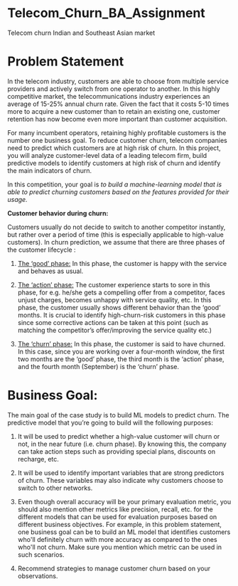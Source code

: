 # Telecom_Churn_BA_Assignment
Telecom churn Indian and Southeast Asian market


# Problem Statement
In the telecom industry, customers are able to choose from multiple service providers and actively switch from one operator to another. In this highly competitive market, the telecommunications industry experiences an average of 15-25% annual churn rate. Given the fact that it costs 5-10 times more to acquire a new customer than to retain an existing one, customer retention has now become even more important than customer acquisition.

For many incumbent operators, retaining highly profitable customers is the number one business
goal. To reduce customer churn, telecom companies need to predict which customers are at high risk of churn. In this project, you will analyze customer-level data of a leading telecom firm, build predictive models to identify customers at high risk of churn and identify the main indicators of churn.

In this competition, your goal is *to build a machine-learning model that is able to predict churning customers based on the features provided for their usage.*

**Customer behavior during churn:**

Customers usually do not decide to switch to another competitor instantly, but rather over a
period of time (this is especially applicable to high-value customers). In churn prediction, we
assume that there are three phases of the customer lifecycle :

1. <u>The ‘good’ phase:</u> In this phase, the customer is happy with the service and behaves as usual.

2. <u>The ‘action’ phase:</u> The customer experience starts to sore in this phase, for e.g. he/she gets a compelling offer from a competitor, faces unjust charges, becomes unhappy with service quality, etc. In this phase, the customer usually shows different behavior than the ‘good’ months. It is crucial to identify high-churn-risk customers in this phase since some corrective actions can be taken at this point (such as matching the competitor’s offer/improving the service quality etc.)

3. <u>The ‘churn’ phase:</u> In this phase, the customer is said to have churned. In this case, since you are working over a four-month window, the first two months are the ‘good’ phase, the third month is the ‘action’ phase, and the fourth month (September) is the ‘churn’ phase.


# Business Goal:
The main goal of the case study is to build ML models to predict churn. The predictive model that you’re going to build will the following purposes:

1. It will be used to predict whether a high-value customer will churn or not, in the near future (i.e. churn phase). By knowing this, the company can take action steps such as providing special plans, discounts on recharge, etc.

2. It will be used to identify important variables that are strong predictors of churn. These variables may also indicate why customers choose to switch to other networks.

3. Even though overall accuracy will be your primary evaluation metric, you should also mention other metrics like precision, recall, etc. for the different models that can be used for evaluation purposes based on different business objectives. For example, in this problem statement, one business goal can be to build an ML model that identifies customers who'll definitely churn with more accuracy as compared to the ones who'll not churn. Make sure you mention which metric can be used in such scenarios.

4. Recommend strategies to manage customer churn based on your observations.
